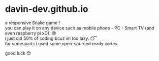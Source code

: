 # davin-dev.github.io

a responsive Snake game ! <br>
you can play it on any device such as mobile phone - PC - Smart TV  (and even raspberry pi xD). :stuck_out_tongue_winking_eye: <br>
i just did 50% of coding bcuz im too lazy. :sleeping:<br>
for some parts i used some open-sourced ready codes.<br>

good luck :blush:
